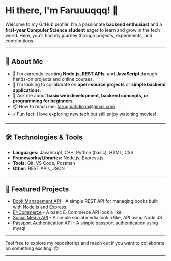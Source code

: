 # Hi there, I'm Faruuuqqq! 👋

Welcome to my GitHub profile! I'm a passionate **backend enthusiast** and a **first-year Computer Science student** eager to learn and grow in the tech world. Here, you'll find my journey through projects, experiments, and contributions.  

---

## 🚀 About Me
- 🌱 I’m currently learning **Node.js, REST APIs**, and **JavaScript** through hands-on projects and online courses.  
- 👯 I’m looking to collaborate on **open-source projects** or **simple backend applications**.  
- 💬 Ask me about **basic web development, backend concepts, or programming for beginners**.  
- 📫 How to reach me: faruqmahdison@gmail.com  
- ⚡ Fun fact: I love exploring new tech but still enjoy watching movies!

---

## 🛠️ Technologies & Tools
- **Languages:** JavaScript, C++, Python (basic), HTML, CSS  
- **Frameworks/Libraries:** Node.js, Express.js  
- **Tools:** Git, VS Code, Postman  
- **Other:** REST APIs, JSON  

---

## 🌟 Featured Projects
- [Book Management API](https://github.com/Faruuuqqq/book-management-api) - A simple REST API for managing books built with Node.js and Express.  
- [E=Commerce](https://github.com/Faruuuqqq/ecommerce-api) - A basic E-Commerce API look a like.  
- [Social Media API](https://github.com/Faruuuqqq/social-media-api) - A simple social media look a like, API using Node JS
- [Passport Authentication API](https://github.com/Faruuuqqq/passport-uthentication-api-using-mysql-) - A simple passport authentication using mysql

---

Feel free to explore my repositories and reach out if you want to collaborate on something exciting! 😊  

---
###
###
###
###
###